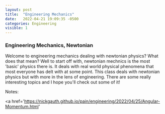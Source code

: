 ```yaml
---
layout: post
title:  "Engineering Mechanics"
date:   2022-04-21 19:09:35 -0500
categories: Engineering
visible: 1
---
```


<h3>Engineering Mechanics, Newtonian</h3>
Welcome to engineering mechanics dealing with newtonian physics? What does that mean? Well to start off with, newtonian mechnics is the most 'basic' physics there is. It deals with real world physical phenomena that most everyone has delt with at some point. This class deals with newtonian physics but with more in the lens of engineering. There are some really interesting topics and I hope you'll check out some of it!

Notes:

<a href='https://nickgauth.github.io/pain/engineering/2022/04/25/Angular-Momentum.html'
